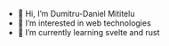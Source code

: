 - 👋 Hi, I’m Dumitru-Daniel Mititelu
- 👀 I’m interested in web technologies
- 🌱 I’m currently learning svelte and rust

<!---
danielmititelu/danielmititelu is a ✨ special ✨ repository because its `README.md` (this file) appears on your GitHub profile.
You can click the Preview link to take a look at your changes.
--->
